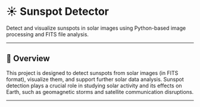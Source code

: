 # ☀️ Sunspot Detector

Detect and visualize sunspots in solar images using Python-based image processing and FITS file analysis.

---

## 📌 Overview

This project is designed to detect sunspots from solar images (in FITS format), visualize them, and support further solar data analysis. Sunspot detection plays a crucial role in studying solar activity and its effects on Earth, such as geomagnetic storms and satellite communication disruptions.

---

